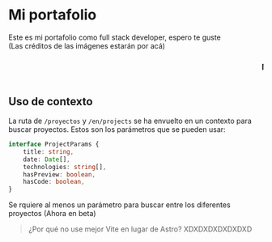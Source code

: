# Mi portafolio

Este es mi portafolio como full stack developer, espero te guste <br>
(Las créditos de las imágenes estarán por acá)
<marquee>
<h3>Missa510, October 15th 2024</h3>
</marquee>

## Uso de contexto
La ruta de <code>/proyectos</code> y <code>/en/projects</code> se ha envuelto en un contexto para buscar proyectos. Estos son los parámetros que se pueden usar:

```typescript
interface ProjectParams {
    title: string,
    date: Date[],
    technologies: string[],
    hasPreview: boolean,
    hasCode: boolean,
}
```

Se rquiere al menos un parámetro para buscar entre los diferentes proyectos
(Ahora en beta)

> ¿Por qué no use mejor Vite en lugar de Astro? XDXDXDXDXDXDXD